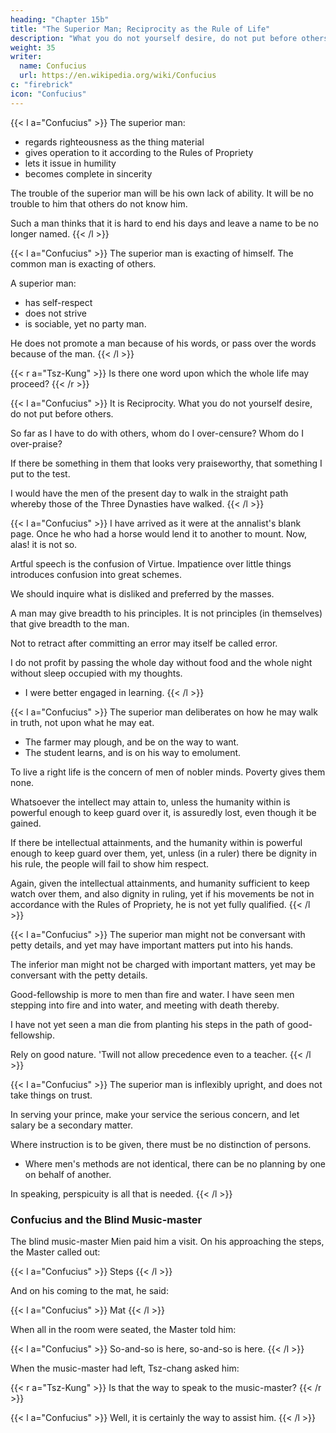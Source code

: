 ```yaml
---
heading: "Chapter 15b"
title: "The Superior Man; Reciprocity as the Rule of Life"
description: "What you do not yourself desire, do not put before others (Golden Rule)"
weight: 35
writer:
  name: Confucius
  url: https://en.wikipedia.org/wiki/Confucius
c: "firebrick"
icon: "Confucius"
---
```




{{< l a="Confucius" >}}
The superior man:
- regards righteousness as the thing material
- gives operation to it according to the Rules of Propriety
- lets it issue in humility
- becomes complete in sincerity

The trouble of the superior man will be his own lack of ability. It will be no trouble to him that others do not know him. 

Such a man thinks that it is hard to end his days and leave a name to be no longer named. 
{{< /l >}}


{{< l a="Confucius" >}}
The superior man is exacting of himself. The common man is exacting of others. 

A superior man:
- has self-respect
- does not strive
- is sociable, yet no party man. 

He does not promote a man because of his words, or pass over the words because of the man.
{{< /l >}}


{{< r a="Tsz-Kung" >}}
Is there one word upon which the whole life may proceed?
{{< /r >}}


{{< l a="Confucius" >}}
It is Reciprocity. What you do not yourself desire, do not put before others. 

So far as I have to do with others, whom do I over-censure? Whom do I over-praise? 

If there be something in them that looks very praiseworthy, that something I put to the test. 

I would have the men of the present day to walk in the straight path whereby those of the Three Dynasties have walked. 
{{< /l >}}


{{< l a="Confucius" >}}
I have arrived as it were at the annalist's blank page. Once he who had a horse would lend it to another to mount. Now, alas! it is not so. 

Artful speech is the confusion of Virtue. Impatience over little things introduces confusion into great schemes.

We should inquire what is disliked and preferred by the masses. 

A man may give breadth to his principles. It is not principles (in themselves) that give breadth to the man.

Not to retract after committing an error may itself be called error. 

I do not profit by passing the whole day without food and the whole night without sleep occupied with my thoughts.
- I were better engaged in learning. 
{{< /l >}}


{{< l a="Confucius" >}}
The superior man deliberates on how he may walk in truth, not upon what he may eat.
- The farmer may plough, and be on the way to want.
- The student learns, and is on his way to emolument. 

To live a right life is the concern of men of nobler minds. Poverty gives them none.

Whatsoever the intellect may attain to, unless the humanity within is powerful enough to keep guard over it, is assuredly lost, even though it be gained. 

If there be intellectual attainments, and the humanity within is powerful enough to keep guard over them, yet, unless (in a ruler) there be dignity in his rule, the people will fail to show him respect.

Again, given the intellectual attainments, and humanity sufficient to keep watch over them, and also dignity in ruling, yet if his movements be not in accordance with the Rules of Propriety, he is not yet fully qualified. 
{{< /l >}}


{{< l a="Confucius" >}}
The superior man might not be conversant with petty details, and yet may have important matters put into his hands. 

The inferior man might not be charged with important matters, yet may be conversant with the petty details.

Good-fellowship is more to men than fire and water. I have seen men stepping into fire and into water, and meeting with death thereby.

I have not yet seen a man die from planting his steps in the path of good-fellowship. 

Rely on good nature. 'Twill not allow precedence even to a teacher. 
{{< /l >}}


{{< l a="Confucius" >}}
The superior man is inflexibly upright, and does not take things on trust.

In serving your prince, make your service the serious concern, and let salary be a secondary matter. 

Where instruction is to be given, there must be no distinction of persons.
- Where men's methods are not identical, there can be no planning by one on behalf of another. 

In speaking, perspicuity is all that is needed.
{{< /l >}}


### Confucius and the Blind Music-master

The blind music-master Mien paid him a visit. On his approaching the steps, the Master called out:

{{< l a="Confucius" >}}
Steps
{{< /l >}}


And on his coming to the mat, he said:

{{< l a="Confucius" >}}
Mat
{{< /l >}}


When all in the room were seated, the Master told him:

{{< l a="Confucius" >}}
So-and-so is here, so-and-so is here.
{{< /l >}}


When the music-master had left, Tsz-chang asked him:

{{< r a="Tsz-Kung" >}}
Is that the way to speak to the music-master?
{{< /r >}}

{{< l a="Confucius" >}}
Well, it is certainly the way to assist him.
{{< /l >}}